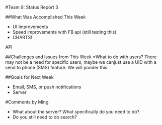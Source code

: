 #Team 9: Status Report 3

##What Was Accomplished This Week
* UI Improvements
* Speed improvements with FB api (still testing this)
* CHARTS!
 
API

##Challenges and Issues from This Week
*What to do with users? There may not be a need for specific users, maybe we canjust use a UID with a send to phone (SMS) feature. We will ponder this. 

##Goals for Next Week
* Email, SMS, or push notifications
* Server


#Comments by Ming
* What about the server?  What specifically do you need to do?
* Do you still need to do search?
